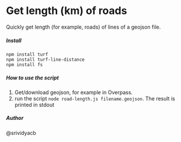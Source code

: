 # Get length (km) of roads 

Quickly get length (for example, roads) of lines of a geojson file.


##### Install

```
npm install turf
npm install turf-line-distance
npm install fs

```

##### How to use the script

1. Get/download geojson, for example in Overpass.
2. run the script `node road-length.js filename.geojson`. The result is printed in stdout

##### Author
@srividyacb
